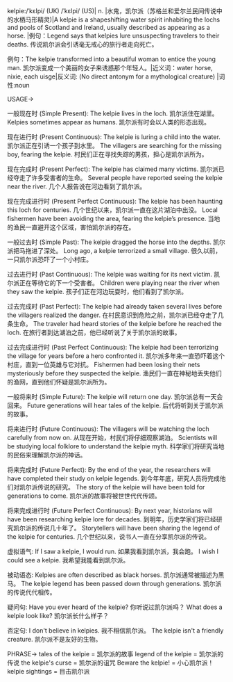 kelpie:/ˈkɛlpi/ (UK) /ˈkɛlpi/ (US)| n. |水鬼，凯尔派（苏格兰和爱尔兰民间传说中的水栖马形精灵)|A kelpie is a shapeshifting water spirit inhabiting the lochs and pools of Scotland and Ireland, usually described as appearing as a horse. |例句：Legend says that kelpies lure unsuspecting travelers to their deaths. 传说凯尔派会引诱毫无戒心的旅行者走向死亡。

例句：The kelpie transformed into a beautiful woman to entice the young man. 凯尔派变成一个美丽的女子来诱惑那个年轻人。|近义词：water horse, nixie, each uisge|反义词:  (No direct antonym for a mythological creature) |词性:noun


USAGE->

一般现在时 (Simple Present):
The kelpie lives in the loch.  凯尔派住在湖里。
Kelpies sometimes appear as humans. 凯尔派有时会以人类的形态出现。

现在进行时 (Present Continuous):
The kelpie is luring a child into the water. 凯尔派正在引诱一个孩子到水里。
The villagers are searching for the missing boy, fearing the kelpie. 村民们正在寻找失踪的男孩，担心是凯尔派所为。

现在完成时 (Present Perfect):
The kelpie has claimed many victims. 凯尔派已经夺走了许多受害者的生命。
Several people have reported seeing the kelpie near the river.  几个人报告说在河边看到了凯尔派。

现在完成进行时 (Present Perfect Continuous):
The kelpie has been haunting this loch for centuries.  几个世纪以来，凯尔派一直在这片湖泊中出没。
Local fishermen have been avoiding the area, fearing the kelpie’s presence. 当地的渔民一直避开这个区域，害怕凯尔派的存在。

一般过去时 (Simple Past):
The kelpie dragged the horse into the depths. 凯尔派把马拖进了深处。
Long ago, a kelpie terrorized a small village. 很久以前，一只凯尔派恐吓了一个小村庄。


过去进行时 (Past Continuous):
The kelpie was waiting for its next victim. 凯尔派正在等待它的下一个受害者。
Children were playing near the river when they saw the kelpie. 孩子们正在河边玩耍时，他们看到了凯尔派。


过去完成时 (Past Perfect):
The kelpie had already taken several lives before the villagers realized the danger. 在村民意识到危险之前，凯尔派已经夺走了几条生命。
The traveler had heard stories of the kelpie before he reached the loch. 在旅行者到达湖泊之前，他已经听说了关于凯尔派的故事。


过去完成进行时 (Past Perfect Continuous):
The kelpie had been terrorizing the village for years before a hero confronted it.  凯尔派多年来一直恐吓着这个村庄，直到一位英雄与它对抗。
Fishermen had been losing their nets mysteriously before they suspected the kelpie. 渔民们一直在神秘地丢失他们的渔网，直到他们怀疑是凯尔派所为。


一般将来时 (Simple Future):
The kelpie will return one day. 凯尔派总有一天会回来。
Future generations will hear tales of the kelpie. 后代将听到关于凯尔派的故事。


将来进行时 (Future Continuous):
The villagers will be watching the loch carefully from now on. 从现在开始，村民们将仔细观察湖泊。
Scientists will be studying local folklore to understand the kelpie myth. 科学家们将研究当地的民俗来理解凯尔派的神话。


将来完成时 (Future Perfect):
By the end of the year, the researchers will have completed their study on kelpie legends. 到今年年底，研究人员将完成他们对凯尔派传说的研究。
The story of the kelpie will have been told for generations to come. 凯尔派的故事将被世世代代传颂。


将来完成进行时 (Future Perfect Continuous):
By next year, historians will have been researching kelpie lore for decades. 到明年，历史学家们将已经研究凯尔派的传说几十年了。
Storytellers will have been sharing the legend of the kelpie for centuries.  几个世纪以来，说书人一直在分享凯尔派的传说。


虚拟语气:
If I saw a kelpie, I would run. 如果我看到凯尔派，我会跑。
I wish I could see a kelpie. 我希望我能看到凯尔派。


被动语态:
Kelpies are often described as black horses. 凯尔派通常被描述为黑马。
The kelpie legend has been passed down through generations. 凯尔派的传说代代相传。


疑问句:
Have you ever heard of the kelpie? 你听说过凯尔派吗？
What does a kelpie look like? 凯尔派长什么样子？


否定句:
I don't believe in kelpies. 我不相信凯尔派。
The kelpie isn't a friendly creature. 凯尔派不是友好的生物。



PHRASE->
tales of the kelpie = 凯尔派的故事
legend of the kelpie = 凯尔派的传说
the kelpie's curse = 凯尔派的诅咒
Beware the kelpie! = 小心凯尔派！
kelpie sightings = 目击凯尔派
